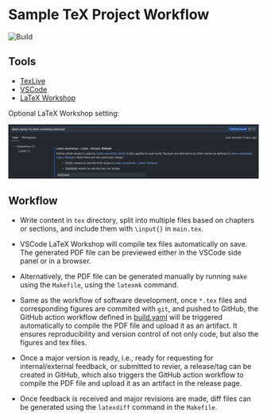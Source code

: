 # Sample TeX Project Workflow

![Build](https://github.com/clarkzjw/TexCITemplate/actions/workflows/build.yaml/badge.svg)

## Tools

+ [TexLive](https://www.tug.org/texlive/)
+ [VSCode](https://code.visualstudio.com/)
+ [LaTeX Workshop](https://marketplace.visualstudio.com/items?itemName=James-Yu.latex-workshop)

Optional LaTeX Workshop setting:

![](./static/latex_workshop_setting.png)

## Workflow

+ Write content in `tex` directory, split into multiple files based on chapters or sections, and include them with `\input{}` in `main.tex`.

+ VSCode LaTeX Workshop will compile tex files automatically on save. The generated PDF file can be previewed either in the VSCode side panel or in a browser.

+ Alternatively, the PDF file can be generated manually by running `make` using the `Makefile`, using the `latexmk` command.

+ Same as the workflow of software development, once `*.tex` files and corresponding figures are commited with `git`, and pushed to GitHub, the GitHub action workflow defined in [build.yaml](./.github/workflows/build.yaml) will be triggered automatically to compile the PDF file and upload it as an artifact. It ensures reproducibility and version control of not only code, but also the figures and tex files.

+ Once a major version is ready, i.e., ready for requesting for internal/external feedback, or submitted to revier, a release/tag can be created in GitHub, which also triggers the GitHub action workflow to compile the PDF file and upload it as an artifact in the release page.

+ Once feedback is received and major revisions are made, diff files can be generated using the `latexdiff` command in the `Makefile`.
